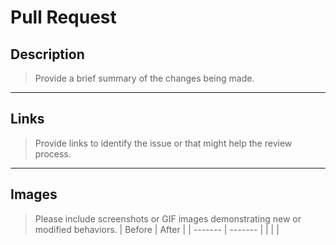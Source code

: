 # Pull Request

## Description

> Provide a brief summary of the changes being made.

---

## Links

> Provide links to identify the issue or that might help the review process.

---

## Images

> Please include screenshots or GIF images demonstrating new or modified behaviors.
> | Before | After |
> | ------- | ------- |
> | <!-- Screenshots before change --> | <!-- Screenshots after change --> |
